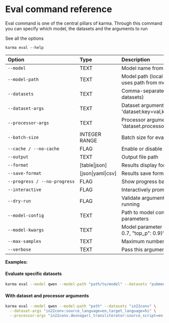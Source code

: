 # Eval command reference

Eval command is one of the central pillars of karma. 
Through this command you can specify which model, the datasets and the arguments to run

See all the options
```
karma eval --help
```

| Option | Type | Description |
|:-------|:-----|:------------|
| <code style="white-space: nowrap">--model</code> | TEXT | Model name from registry (e.g., 'qwen', 'medgemma') [required] |
| <code style="white-space: nowrap">--model-path</code> | TEXT | Model path (local path or HuggingFace model ID). If not provided, uses path from model metadata |
| <code style="white-space: nowrap">--datasets</code> | TEXT | Comma-separated dataset names (default: evaluate on all datasets) |
| <code style="white-space: nowrap">--dataset-args</code> | TEXT | Dataset arguments in format 'dataset:key=val,key2=val2;dataset2:key=val' |
| <code style="white-space: nowrap">--processor-args</code> | TEXT | Processor arguments in format 'dataset.processor:key=val,key2=val2;dataset2.processor:key=val' |
| <code style="white-space: nowrap">--batch-size</code> | INTEGER RANGE | Batch size for evaluation [1<=x<=128] |
| <code style="white-space: nowrap">--cache / --no-cache</code> | FLAG | Enable or disable caching for evaluation |
| <code style="white-space: nowrap">--output</code> | TEXT | Output file path |
| <code style="white-space: nowrap">--format</code> | [table\|json] | Results display format |
| <code style="white-space: nowrap">--save-format</code> | [json\|yaml\|csv] | Results save format |
| <code style="white-space: nowrap">--progress / --no-progress</code> | FLAG | Show progress bars during evaluation |
| <code style="white-space: nowrap">--interactive</code> | FLAG | Interactively prompt for missing dataset arguments |
| <code style="white-space: nowrap">--dry-run</code> | FLAG | Validate arguments and show what would be evaluated without running |
| <code style="white-space: nowrap">--model-config</code> | TEXT | Path to model configuration file (JSON/YAML) with model-specific parameters |
| <code style="white-space: nowrap">--model-kwargs</code> | TEXT | Model parameter overrides as JSON string (e.g., '{"temperature": 0.7, "top_p": 0.9}') |
| <code style="white-space: nowrap">--max-samples</code> | TEXT | Maximum number of samples to use for evaluation |
| <code style="white-space: nowrap">--verbose</code> | TEXT | Pass this argument to have a verbose output |

**Examples:**

#### Evaluate specific datasets
```bash
karma eval --model qwen --model-path "path/to/model" --datasets "pubmedqa,medmcqa"
```

#### With dataset and processor arguments
```bash
karma eval --model qwen --model-path "path" --datasets "in22conv" \
  --dataset-args "in22conv:source_language=en,target_language=hi" \
  --processor-args "in22conv.devnagari_transliterator:source_script=en,target_script=hi"
```